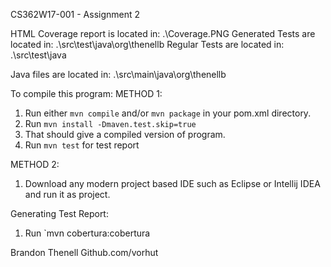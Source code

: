 CS362W17-001 - Assignment 2

HTML Coverage report is located in: .\Coverage.PNG
Generated Tests are located in: .\src\test\java\org\thenellb
Regular Tests are located in: .\src\test\java

Java files are located in: .\src\main\java\org\thenellb

To compile this program:
METHOD 1:
1. Run either `mvn compile` and/or `mvn package` in your pom.xml directory.
2. Run `mvn install -Dmaven.test.skip=true`
3. That should give a compiled version of program.
4. Run `mvn test` for test report


METHOD 2:
1. Download any modern project based IDE such as Eclipse or Intellij IDEA and run it as project.


Generating Test Report: 
1. Run `mvn cobertura:cobertura

Brandon Thenell
Github.com/vorhut
